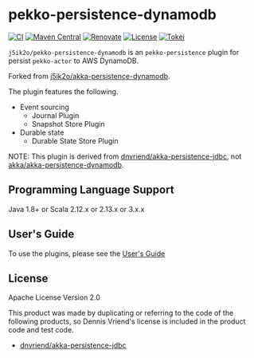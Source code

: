 # pekko-persistence-dynamodb

[![CI](https://github.com/j5ik2o/pekko-persistence-dynamodb/workflows/CI/badge.svg)](https://github.com/j5ik2o/pekko-persistence-dynamodb/actions?query=workflow%3ACI)
[![Maven Central](https://maven-badges.herokuapp.com/maven-central/com.github.j5ik2o/pekko-persistence-dynamodb-journal-v2_2.13/badge.svg)](https://maven-badges.herokuapp.com/maven-central/com.github.j5ik2o/pekko-persistence-dynamodb-journal-v2_2.13)
[![Renovate](https://img.shields.io/badge/renovate-enabled-brightgreen.svg)](https://renovatebot.com)
[![License](https://img.shields.io/badge/License-Apache%202.0-blue.svg)](https://opensource.org/licenses/Apache-2.0)
[![Tokei](https://tokei.rs/b1/github/j5ik2o/pekko-persistence-dynamodb)](https://github.com/XAMPPRocky/tokei)

`j5ik2o/pekko-persistence-dynamodb` is an `pekko-persistence` plugin for persist `pekko-actor` to AWS DynamoDB. 


Forked from [j5ik2o/akka-persistence-dynamodb](https://github.com/j5ik2o/akka-persistence-dynamodb).

The plugin features the following.

- Event sourcing
  - Journal Plugin
  - Snapshot Store Plugin
- Durable state
  - Durable State Store Plugin

NOTE: This plugin is derived from [dnvriend/akka-persistence-jdbc](https://github.com/dnvriend/akka-persistence-jdbc), not [akka/akka-persistence-dynamodb](https://github.com/akka/akka-persistence-dynamodb).

## Programming Language Support

Java 1.8+ or Scala 2.12.x or 2.13.x or 3.x.x

## User's Guide

To use the plugins, please see the [User's Guide](https://pekko-persistence-dynamodb.readthedocs.io/en/latest/getting-started.html)

## License

Apache License Version 2.0

This product was made by duplicating or referring to the code of the following products, so Dennis Vriend's license is included in the product code and test code.

- [dnvriend/akka-persistence-jdbc](https://github.com/dnvriend/akka-persistence-jdbc)
